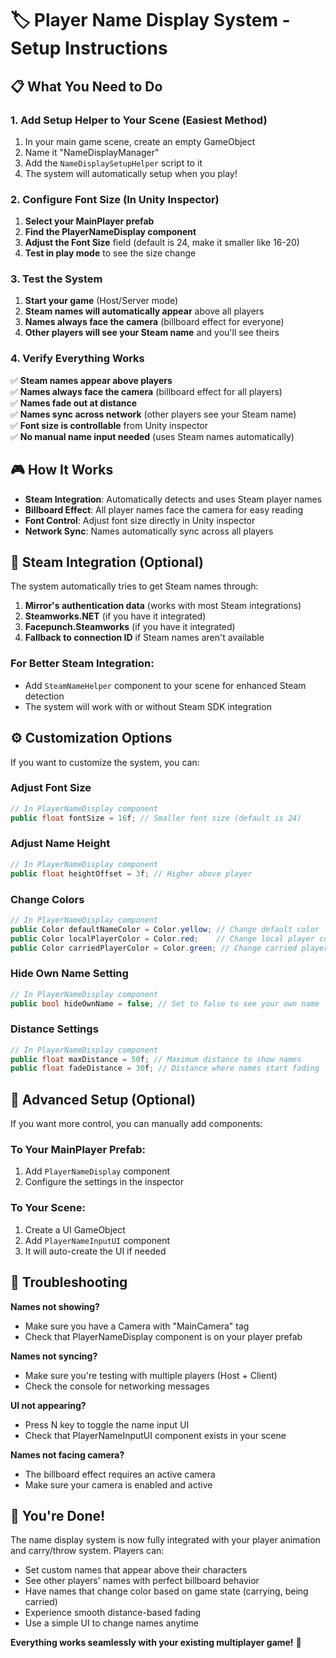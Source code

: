 # 🏷️ Player Name Display System - Setup Instructions

## 📋 What You Need to Do

### 1. **Add Setup Helper to Your Scene** (Easiest Method)

1. In your main game scene, create an empty GameObject
2. Name it "NameDisplayManager" 
3. Add the `NameDisplaySetupHelper` script to it
4. The system will automatically setup when you play!

### 2. **Configure Font Size** (In Unity Inspector)

1. **Select your MainPlayer prefab**
2. **Find the PlayerNameDisplay component**
3. **Adjust the Font Size** field (default is 24, make it smaller like 16-20)
4. **Test in play mode** to see the size change

### 3. **Test the System**

1. **Start your game** (Host/Server mode)
2. **Steam names will automatically appear** above all players
3. **Names always face the camera** (billboard effect for everyone)
4. **Other players will see your Steam name** and you'll see theirs

### 4. **Verify Everything Works**

✅ **Steam names appear above players**  
✅ **Names always face the camera** (billboard effect for all players)  
✅ **Names fade out at distance**  
✅ **Names sync across network** (other players see your Steam name)  
✅ **Font size is controllable** from Unity inspector  
✅ **No manual name input needed** (uses Steam names automatically)  

## 🎮 How It Works

- **Steam Integration**: Automatically detects and uses Steam player names
- **Billboard Effect**: All player names face the camera for easy reading
- **Font Control**: Adjust font size directly in Unity inspector
- **Network Sync**: Names automatically sync across all players

## 🔧 Steam Integration (Optional)

The system automatically tries to get Steam names through:
1. **Mirror's authentication data** (works with most Steam integrations)
2. **Steamworks.NET** (if you have it integrated)
3. **Facepunch.Steamworks** (if you have it integrated)
4. **Fallback to connection ID** if Steam names aren't available

### For Better Steam Integration:
- Add `SteamNameHelper` component to your scene for enhanced Steam detection
- The system will work with or without Steam SDK integration

## ⚙️ Customization Options

If you want to customize the system, you can:

### Adjust Font Size
```csharp
// In PlayerNameDisplay component
public float fontSize = 16f; // Smaller font size (default is 24)
```

### Adjust Name Height
```csharp  
// In PlayerNameDisplay component
public float heightOffset = 3f; // Higher above player
```

### Change Colors
```csharp
// In PlayerNameDisplay component  
public Color defaultNameColor = Color.yellow; // Change default color
public Color localPlayerColor = Color.red;    // Change local player color
public Color carriedPlayerColor = Color.green; // Change carried player color
```

### Hide Own Name Setting
```csharp
// In PlayerNameDisplay component
public bool hideOwnName = false; // Set to false to see your own name
```

### Distance Settings
```csharp
// In PlayerNameDisplay component
public float maxDistance = 50f; // Maximum distance to show names
public float fadeDistance = 30f; // Distance where names start fading
```

## 🔧 Advanced Setup (Optional)

If you want more control, you can manually add components:

### To Your MainPlayer Prefab:
1. Add `PlayerNameDisplay` component
2. Configure the settings in the inspector

### To Your Scene:
1. Create a UI GameObject
2. Add `PlayerNameInputUI` component  
3. It will auto-create the UI if needed

## 🐛 Troubleshooting

**Names not showing?**
- Make sure you have a Camera with "MainCamera" tag
- Check that PlayerNameDisplay component is on your player prefab

**Names not syncing?**
- Make sure you're testing with multiple players (Host + Client)
- Check the console for networking messages

**UI not appearing?**
- Press N key to toggle the name input UI
- Check that PlayerNameInputUI component exists in your scene

**Names not facing camera?**
- The billboard effect requires an active camera
- Make sure your camera is enabled and active

## 🎉 You're Done!

The name display system is now fully integrated with your player animation and carry/throw system. Players can:

- Set custom names that appear above their characters
- See other players' names with perfect billboard behavior  
- Have names that change color based on game state (carrying, being carried)
- Experience smooth distance-based fading
- Use a simple UI to change names anytime

**Everything works seamlessly with your existing multiplayer game!** 🚀
